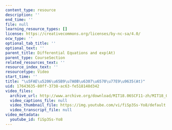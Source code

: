 ```yaml
---
content_type: resource
description: ''
end_time: ''
file: null
learning_resource_types: []
license: https://creativecommons.org/licenses/by-nc-sa/4.0/
ocw_type: ''
optional_tab_title: ''
optional_text: ''
parent_title: Differential Equations and exp(At)
parent_type: CourseSection
related_resources_text: ''
resource_index_text: ''
resourcetype: Video
start_time: ''
title: "\u5FAE\u5206\u65B9\u7A0B\u6307\u6570\u77E9\u9635(At)"
uid: 17643635-80ff-3738-ac63-fe518148d342
video_files:
  archive_url: http://www.archive.org/download/MIT18.06SCF11-zh/MIT18_06SC_110531_L2_zh-hans-cmn_300k.mp4
  video_captions_file: null
  video_thumbnail_file: https://img.youtube.com/vi/fiSp3Ss-Yo8/default.jpg
  video_transcript_file: null
video_metadata:
  youtube_id: fiSp3Ss-Yo8
---
```

